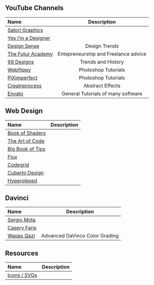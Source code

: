 ## YouTube Channels
| Name                                | Description                                          | 
|:----------------------------------- |:----------------------------------------------------:| 
|[Satori Graphics](https://www.youtube.com/channel/UCoeJKtPJLoIBqWq4o8TDLpA)||
|[Yes I’m a Designer](https://www.youtube.com/channel/UCT_of6HCtVZFpnnnLUeAGYA)||
|[Design Sense](https://www.youtube.com/c/DesignSense/videos)|Design Trends|
|[The Futur Academy](https://www.youtube.com/channel/UCqHuGF2axS8Yf89r1tUVS_A)|Entepreneurship and Freelance advice|
|[99 Designs](https://www.youtube.com/user/99designs/videos)|Trends and History|
|[Webflippy](https://www.youtube.com/@WebflippyOfficialPage/videos)|Photoshop Tutorials|
|[PiXimperfect ](https://www.youtube.com/channel/UCMrvLMUITAImCHMOhX88PYQ)|Photoshop Tutorials|
|[Creatnprocess](https://www.youtube.com/c/creatnprocess/featured)|Abstract Effects|
|[Envato ](https://www.youtube.com/c/envato/videos)|General Tutorials of many software|


## Web Design
| Name                                | Description                                          | 
|:----------------------------------- |:----------------------------------------------------:| 
|[Book of Shaders](https://thebookofshaders.com/02/)||
|[The Art of Code](https://www.youtube.com/c/TheArtofCodeIsCool/videos)||
|[Big Book of Tips](https://discoverthreejs.com/tips-and-tricks)||
|[Flux](https://www.youtube.com/c/FluxWithRanSegall/videos)||
|[Codegrid](https://www.youtube.com/channel/UC7pVho4O31FyfQsZdXWejEw)||
|[Cuberto Design](https://www.youtube.com/channel/UCzestFrXpwSGCfcbO2pObwQ)||
|[Hyperplexed](https://www.youtube.com/@Hyperplexed/videos)||

## Davinci
| Name                                | Description                                          | 
|:----------------------------------- |:----------------------------------------------------:| 
|[Sergio Mota](https://www.youtube.com/@CaseyFaris](https://www.youtube.com/@SergiomotaENG))||
|[Casery Faris](https://www.youtube.com/@CaseyFaris)||
|[Waqas Qazi](https://www.youtube.com/@theqazman/videos)|Advanced DaVinco Color Grading|

## Resources
| Name                                | Description                                          | 
|:----------------------------------- |:----------------------------------------------------:| 
|[Icons / SVGs](https://iconscout.com/icons/)||

